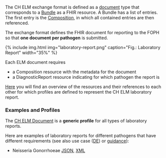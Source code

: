 The CH ELM exchange format is defined as a [document](https://hl7.org/fhir/R4/documents.html) type that corresponds to a [Bundle](https://hl7.org/fhir/R4/bundle.html) as a FHIR resource. A Bundle has a list of entries. The first entry is the [Composition](https://hl7.org/fhir/R4/composition.html), in which all contained entries are then referenced.

The exchange format defines the FHIR document for reporting to the FOPH so that **one document per pathogen** is submitted. 

{% include img.html img="laboratory-report.png" caption="Fig.: Laboratory Report" width="35%" %}

Each ELM document requires

- a Composition resource with the metadata for the document
- a DiagnosticReport resource indicating for which pathogen the report is

[Here](profiles.html#resource-overview) you will find an overview of the resources and their references to each other for which profiles are defined to represent the CH ELM laboratory report.

### Examples and Profiles
The [CH ELM Document](StructureDefinition-ch-elm-document.html) is a **generic profile** for all types of laboratory reports.

Here are examples of laboratory reports for different pathogens that have different requirements (see also use case ([DE](usecase-german.html)) or [guidance](guidance.html)):
* Neisseria Gonorrhoeae [JSON](Bundle-1Doc-NeisseriaGonorrhoeae.json.html), [XML](Bundle-1Doc-NeisseriaGonorrhoeae.xml.html)


